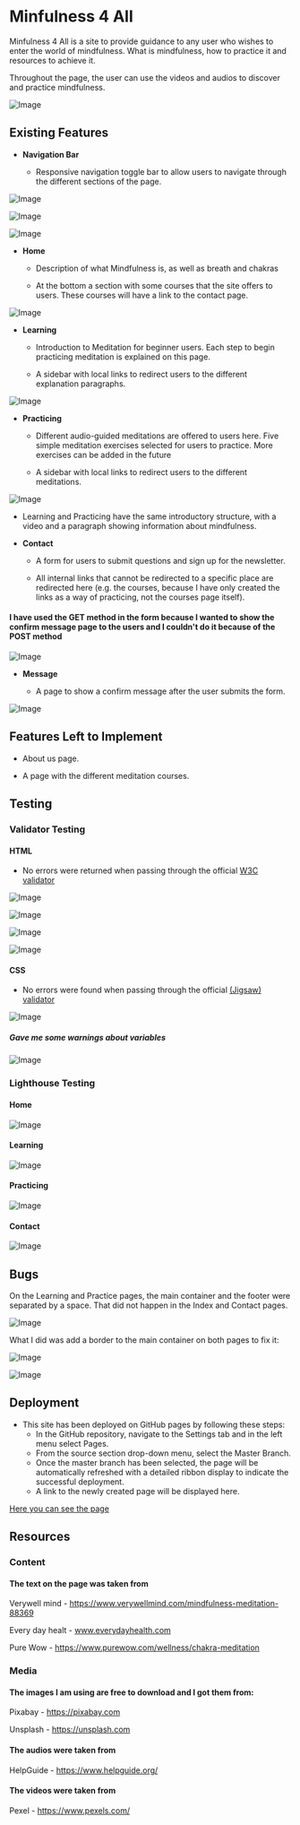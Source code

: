 # Minfulness 4 All

Minfulness 4 All is a site to provide guidance to any user who wishes to enter the world of mindfulness. What is mindfulness, how to practice it and resources to achieve it.

Throughout the page, the user can use the videos and audios to discover and practice mindfulness.

![Image](assets/images/readme/different_screens.jpg)

## Existing Features

- __Navigation Bar__

  - Responsive navigation toggle bar to allow users to navigate through the different sections of the page.

![Image](assets/images/readme/navbar.png) 

![Image](assets/images/readme/navbar2.png)

![Image](assets/images/readme/navbar3.png)

- __Home__

  - Description of what Mindfulness is, as well as breath and chakras

  - At the bottom a section with some courses that the site offers to users. These courses will have a link to the contact page.
  
![Image](assets/images/readme/home.png)

- __Learning__

  - Introduction to Meditation for beginner users. Each step to begin practicing meditation is explained on this page.

  - A sidebar with local links to redirect users to the different explanation paragraphs.

![Image](assets/images/readme/learning.png)

- __Practicing__

  - Different audio-guided meditations are offered to users here. Five simple meditation exercises selected for users to practice. More exercises can be added in the future

  - A sidebar with local links to redirect users to the different meditations.

![Image](assets/images/readme/practicing.png)

- Learning and Practicing have the same introductory structure, with a video and a paragraph showing information about mindfulness.

- __Contact__

  - A form for users to submit questions and sign up for the newsletter.
  
  - All internal links that cannot be redirected to a specific place are redirected here (e.g. the courses, because I have only created the links as a way of practicing, not the courses page itself).

#### I have used the GET method in the form because I wanted to show the confirm message page to the users and I couldn't do it because of the POST method

![Image](assets/images/readme/contact.png)

- __Message__
  
  - A page to show a confirm message after the user submits the form.

![Image](assets/images/readme/message.png)


## Features Left to Implement

  - About us page.
  
  - A page with the different meditation courses.

## Testing

### Validator Testing

#### HTML

- No errors were returned when passing through the official [W3C validator](https://validator.w3.org/nu/)

![Image](assets/images/readme/validators/w3_validator_index.png)

![Image](assets/images/readme/validators/w3_validator_learning.png)

![Image](assets/images/readme/validators/w3_validator_practicing.png)

![Image](assets/images/readme/validators/w3_validator_contact.png)

#### CSS

- No errors were found when passing through the official [(Jigsaw) validator](https://jigsaw.w3.org/css-validator)

![Image](assets/images/readme/validators/w3_validator_css.png)
##### Gave me some warnings about variables
![Image](assets/images/readme/validators/w3_validator_css_warnings.png)
  

### Lighthouse Testing

#### Home

![Image](assets/images/readme/validators/index_lighthouse.jpg)

#### Learning

![Image](assets/images/readme/validators/learning_lighthouse.jpg)

#### Practicing

![Image](assets/images/readme/validators/practicing_lighthouse.jpg)

#### Contact

![Image](assets/images/readme/validators/contact_lighthouse.jpg)

## Bugs

On the Learning and Practice pages, the main container and the footer were separated by a space. That did not happen in the Index and Contact pages.

![Image](assets/images/readme/bugs/container_gap.png)

What I did was add a border to the main container on both pages to fix it:

![Image](assets/images/readme/bugs/fixing_bug_container.png)

![Image](assets/images/readme/bugs/container_gap_fixed.png)


## Deployment

- This site has been deployed on GitHub pages by following these steps:
    - In the GitHub repository, navigate to the Settings tab and in the left menu select Pages.
    - From the source section drop-down menu, select the Master Branch.
    - Once the master branch has been selected, the page will be automatically refreshed with a detailed ribbon display to indicate the successful deployment.
    - A link to the newly created page will be displayed here.

[Here you can see the page](https://alerebal.github.io/codeInstitutePortfolio1/index.html)  

## Resources

### Content 

#### The text on the page was taken from

Verywell mind - https://www.verywellmind.com/mindfulness-meditation-88369

Every day healt - www.everydayhealth.com

Pure Wow - https://www.purewow.com/wellness/chakra-meditation

### Media

#### The images I am using are free to download and I got them from: 

Pixabay - https://pixabay.com

Unsplash - https://unsplash.com

#### The audios were taken from

HelpGuide - https://www.helpguide.org/

#### The videos were taken from

Pexel - https://www.pexels.com/

